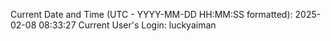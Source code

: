 Current Date and Time (UTC - YYYY-MM-DD HH:MM:SS formatted): 2025-02-08 08:33:27
Current User's Login: luckyaiman
